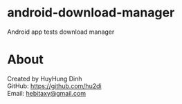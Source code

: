 # android-download-manager
Android app tests download manager

# About
Created by HuyHung Dinh<br>
GitHub: https://github.com/hu2di<br>
Email: hebitaxy@gmail.com
